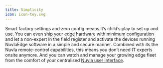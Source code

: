 ```yaml
---
title: Simplicity
icon: icon-toy.svg
---
```


Smart factory settings and zero config means it’s child’s play to set up and use. You can even ship your edge hardware with minimum configuration and let a non-expert in the field register and activate the devices running NuvlaEdge software in a simple and secure manner. Combined with its the Nuvla remote-control capabilities, this means you don’t need IT experts onsite anymore. And you can watch and manage your growing edge fleet from the comfort of your centralised [Nuvla user interface](/platform).
